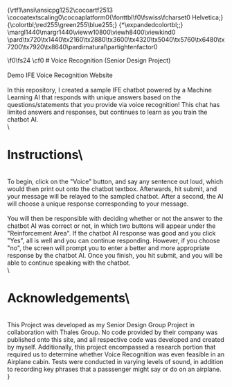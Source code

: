 {\rtf1\ansi\ansicpg1252\cocoartf2513
\cocoatextscaling0\cocoaplatform0{\fonttbl\f0\fswiss\fcharset0 Helvetica;}
{\colortbl;\red255\green255\blue255;}
{\*\expandedcolortbl;;}
\margl1440\margr1440\vieww10800\viewh8400\viewkind0
\pard\tx720\tx1440\tx2160\tx2880\tx3600\tx4320\tx5040\tx5760\tx6480\tx7200\tx7920\tx8640\pardirnatural\partightenfactor0

\f0\fs24 \cf0 # Voice Recognition (Senior Design Project)\
\
Demo IFE Voice Recognition Website \
\
In this repository, I created a sample IFE chatbot powered by a Machine Learning AI that responds with unique answers based on the questions/statements that you provide via voice recognition! This chat has limited answers and responses, but continues to learn as you train the chatbot AI.\
\
# Instructions\
\
To begin, click on the "Voice" button, and say any sentence out loud, which would then print out onto the chatbot textbox. Afterwards, hit submit, and your message will be relayed to the sampled chatbot. After a second, the AI will choose a unique response corresponding to your message.\
\
You will then be responsible with deciding whether or not the answer to the chatbot AI was correct or not, in which two buttons will appear under the "Reinforcement Area". If the chatbot AI response was good and you click "Yes", all is well and you can continue responding. However, if you choose "no", the screen will prompt you to enter a better and more appropriate response by the chatbot AI. Once you finish, you hit submit, and you will be able to continue speaking with the chatbot.\
\
# Acknowledgements\
\
This Project was developed as my Senior Design Group Project in collaboration with Thales Group. No code provided by their company was published onto this site, and all respective code was developed and created by myself. Additionally, this project encompassed a research portion that required us to determine whether Voice Recognition was even feasible in an Airplane cabin. Tests were conducted in varying levels of sound, in addition to recording key phrases that a passsenger might say or do on an airplane. \
}